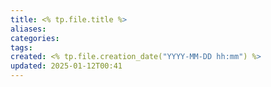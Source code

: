 ```yaml
---
title: <% tp.file.title %>
aliases: 
categories: 
tags: 
created: <% tp.file.creation_date("YYYY-MM-DD hh:mm") %>
updated: 2025-01-12T00:41
---
```

